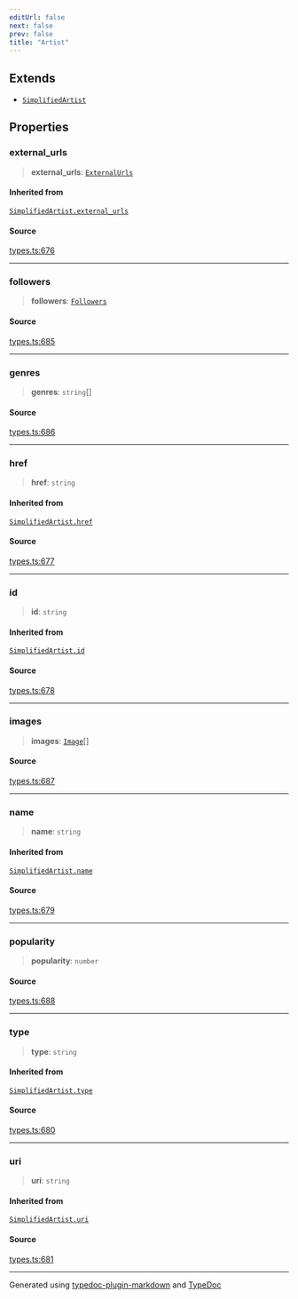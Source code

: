 ```yaml
---
editUrl: false
next: false
prev: false
title: "Artist"
---
```


## Extends

- [`SimplifiedArtist`](/api/interfaces/simplifiedartist/)

## Properties

### external\_urls

> **external\_urls**: [`ExternalUrls`](/api/interfaces/externalurls/)

#### Inherited from

[`SimplifiedArtist.external_urls`](/api/interfaces/simplifiedartist/#external-urls)

#### Source

[types.ts:676](https://github.com/fostertheweb/spotify-web-sdk/blob/8d95f4b/src/types.ts#L676)

***

### followers

> **followers**: [`Followers`](/api/interfaces/followers/)

#### Source

[types.ts:685](https://github.com/fostertheweb/spotify-web-sdk/blob/8d95f4b/src/types.ts#L685)

***

### genres

> **genres**: `string`[]

#### Source

[types.ts:686](https://github.com/fostertheweb/spotify-web-sdk/blob/8d95f4b/src/types.ts#L686)

***

### href

> **href**: `string`

#### Inherited from

[`SimplifiedArtist.href`](/api/interfaces/simplifiedartist/#href)

#### Source

[types.ts:677](https://github.com/fostertheweb/spotify-web-sdk/blob/8d95f4b/src/types.ts#L677)

***

### id

> **id**: `string`

#### Inherited from

[`SimplifiedArtist.id`](/api/interfaces/simplifiedartist/#id)

#### Source

[types.ts:678](https://github.com/fostertheweb/spotify-web-sdk/blob/8d95f4b/src/types.ts#L678)

***

### images

> **images**: [`Image`](/api/interfaces/image/)[]

#### Source

[types.ts:687](https://github.com/fostertheweb/spotify-web-sdk/blob/8d95f4b/src/types.ts#L687)

***

### name

> **name**: `string`

#### Inherited from

[`SimplifiedArtist.name`](/api/interfaces/simplifiedartist/#name)

#### Source

[types.ts:679](https://github.com/fostertheweb/spotify-web-sdk/blob/8d95f4b/src/types.ts#L679)

***

### popularity

> **popularity**: `number`

#### Source

[types.ts:688](https://github.com/fostertheweb/spotify-web-sdk/blob/8d95f4b/src/types.ts#L688)

***

### type

> **type**: `string`

#### Inherited from

[`SimplifiedArtist.type`](/api/interfaces/simplifiedartist/#type)

#### Source

[types.ts:680](https://github.com/fostertheweb/spotify-web-sdk/blob/8d95f4b/src/types.ts#L680)

***

### uri

> **uri**: `string`

#### Inherited from

[`SimplifiedArtist.uri`](/api/interfaces/simplifiedartist/#uri)

#### Source

[types.ts:681](https://github.com/fostertheweb/spotify-web-sdk/blob/8d95f4b/src/types.ts#L681)

***

Generated using [typedoc-plugin-markdown](https://www.npmjs.com/package/typedoc-plugin-markdown) and [TypeDoc](https://typedoc.org/)
